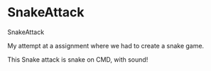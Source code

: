 # SnakeAttack
 SnakeAttack
 
My attempt at a assignment where we had to create a snake game.

This Snake attack is snake on CMD, with sound!
